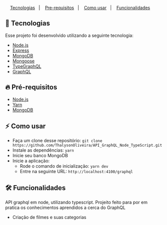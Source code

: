 <p align="center">
  <a href="#tecnologia">Tecnologias</a>&nbsp;&nbsp;&nbsp;|&nbsp;&nbsp;&nbsp;
  <a href="#pre-requisitos">Pre-requisitos</a>&nbsp;&nbsp;&nbsp;|&nbsp;&nbsp;&nbsp;
  <a href="#como-usar">Como usar</a>&nbsp;&nbsp;&nbsp;|&nbsp;&nbsp;&nbsp;
  <a href="#funcionalidades">Funcionalidades</a>&nbsp;&nbsp;&nbsp;&nbsp;&nbsp;&nbsp;
</p>

<a id="tecnologia"></a>
## 🚀 Tecnologias

Esse projeto foi desenvolvido utilizando a seguinte tecnologia:

- [Node.js](https://nodejs.org/en/)
- [Express](https://expressjs.com/pt-br/)
- [MongoDB](https://www.mongodb.com/)
- [Mongoose](https://mongoosejs.com/)
- [TypeGraphQL](https://typegraphql.com/)
- [GraphQL](https://mongoosejs.com/)

<a id="pre-requisitos"></a>
## :fire: **Pré-requisitos**

- [Node.js](https://nodejs.org/en/)
- [Yarn](https://yarnpkg.com/)
- [MongoDB](https://www.mongodb.com/)


<a id="como-usar"></a>
## :zap: Como usar

- Faça um clone desse repositório: `git clone https://github.com/ThalysonOliveira/API_GraphQL_Node_TypeScript.git`
- Instale as dependências: `yarn`
- Inicie seu banco MongoDB
- Inicie a aplicação:
   - Rode o comando de inicialização: `yarn dev` 
   - Entre na seguinte URL: `http://localhost:4100/graphql`

<a id="funcionalidades"></a>
## 🛠️ Funcionalidades

API graphql em node, utilizando typescript. Projeito feito para por em pratica os conhecimentos aprendidos a cerca do GraphQL
- Criação de filmes e suas categorias


